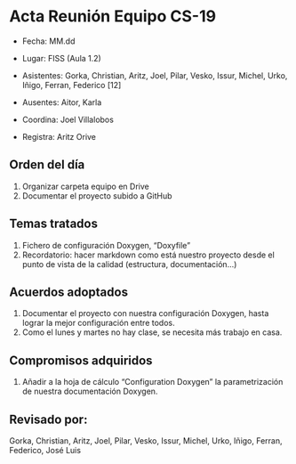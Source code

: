 # Acta Reunión Equipo CS-19

- Fecha: MM.dd
- Lugar: FISS (Aula 1.2)
- Asistentes: Gorka, Christian, Aritz, Joel, Pilar, Vesko, Issur, Michel, Urko, Iñigo, Ferran, Federico [12]

- Ausentes: Aitor, Karla
- Coordina: Joel Villalobos
- Registra: Aritz Orive

## Orden del día
1. Organizar carpeta equipo en Drive
2. Documentar el proyecto subido a GitHub

## Temas tratados
1. Fichero de configuración Doxygen, “Doxyfile”
2. Recordatorio: hacer markdown como está nuestro proyecto desde el punto de vista de la calidad (estructura, documentación...)

## Acuerdos adoptados
1. Documentar el proyecto con nuestra configuración Doxygen, hasta lograr la mejor configuración entre todos.
2. Como el lunes y martes no hay clase, se necesita más trabajo en casa.

## Compromisos adquiridos
1. Añadir a la hoja de cálculo “Configuration Doxygen” la parametrización de nuestra documentación Doxygen.


## Revisado por:
Gorka, Christian, Aritz, Joel, Pilar, Vesko, Issur, Michel, Urko, Iñigo, Ferran, Federico, José Luis
